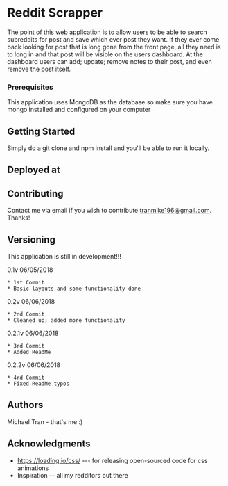 # Reddit Scrapper

The point of this web application is to allow users to be able to search subreddits for post and save which ever post they want. If they ever come back looking for post that is long gone from the front page, all they need is to long in and that post will be visible on the users dashboard. At the dashboard users can add; update; remove notes to their post, and even remove the post itself. 

### Prerequisites

This application uses MongoDB as the database so make sure you have mongo installed and configured on your computer


## Getting Started

Simply do a git clone and npm install and you'll be able to run it locally.


## Deployed at



## Contributing

Contact me via email if you wish to contribute tranmike196@gmail.com. Thanks!

## Versioning
This application is still in development!!!

0.1v 06/05/2018
```
* 1st Commit
* Basic layouts and some functionality done 
```
0.2v 06/06/2018
```
* 2nd Commit
* Cleaned up; added more functionality
```
0.2.1v 06/06/2018
```
* 3rd Commit
* Added ReadMe
```
0.2.2v 06/06/2018
```
* 4rd Commit
* Fixed ReadMe typos
```

## Authors

Michael Tran - that's me :)


## Acknowledgments

* https://loading.io/css/ --- for releasing open-sourced code for css animations
* Inspiration -- all my redditors out there

